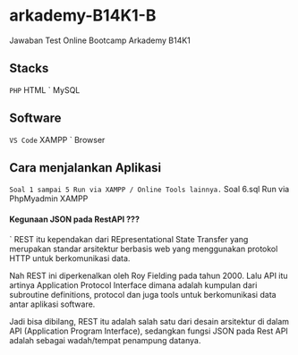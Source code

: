 # arkademy-B14K1-B
 Jawaban Test Online Bootcamp Arkademy B14K1

## Stacks
` PHP
` HTML
` MySQL

## Software
` VS Code
` XAMPP
` Browser

## Cara menjalankan Aplikasi
` Soal 1 sampai 5 Run via XAMPP / Online Tools lainnya.
` Soal 6.sql Run via PhpMyadmin XAMPP

#### Kegunaan JSON pada RestAPI ???
` REST itu kependakan dari REpresentational State Transfer yang merupakan standar arsitektur berbasis web yang menggunakan protokol HTTP untuk berkomunikasi data.

Nah REST ini diperkenalkan oleh Roy Fielding pada tahun 2000. Lalu API itu artinya Application Protocol Interface dimana adalah kumpulan dari subroutine definitions, protocol dan juga tools untuk berkomunikasi data antar aplikasi software.

Jadi bisa dibilang, REST itu adalah salah satu dari desain arsitektur di dalam API (Application Program Interface), sedangkan fungsi JSON pada Rest API adalah sebagai wadah/tempat penampung datanya. 